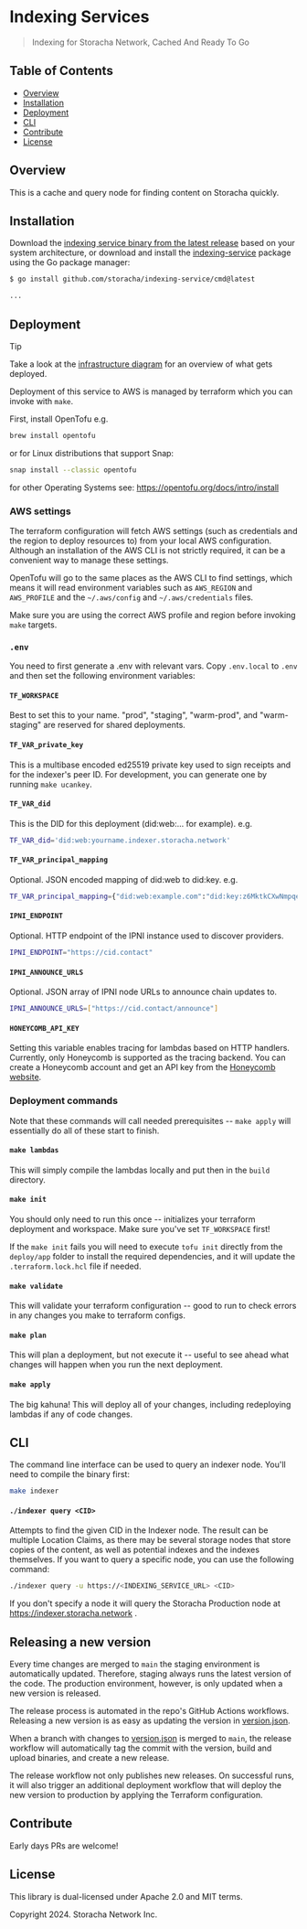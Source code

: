 # Indexing Services

> Indexing for Storacha Network, Cached And Ready To Go

## Table of Contents

- [Overview](#overview)
- [Installation](#installation)
- [Deployment](#deployment)
- [CLI](#cli)
- [Contribute](#contribute)
- [License](#license)

## Overview

This is a cache and query node for finding content on Storacha quickly.

## Installation

Download the [indexing service binary from the latest release](https://github.com/storacha/indexing-service/releases/latest) based on your system architecture, or download and install the [indexing-service](https://github.com/storacha/indexing-service) package using the Go package manager:

```bash
$ go install github.com/storacha/indexing-service/cmd@latest

...
```

## Deployment

> [!TIP]
> Take a look at the [infrastructure diagram](docs/infra.md) for an overview of what gets deployed.

Deployment of this service to AWS is managed by terraform which you can invoke with `make`.

First, install OpenTofu e.g.

```sh
brew install opentofu
```

or for Linux distributions that support Snap:

```sh
snap install --classic opentofu
```

for other Operating Systems see: https://opentofu.org/docs/intro/install

### AWS settings

The terraform configuration will fetch AWS settings (such as credentials and the region to deploy resources to) from your local AWS configuration. Although an installation of the AWS CLI is not strictly required, it can be a convenient way to manage these settings.

OpenTofu will go to the same places as the AWS CLI to find settings, which means it will read environment variables such as `AWS_REGION` and `AWS_PROFILE` and the `~/.aws/config` and `~/.aws/credentials` files.

Make sure you are using the correct AWS profile and region before invoking `make` targets.

### `.env`

You need to first generate a .env with relevant vars. Copy `.env.local` to `.env` and then set the following environment variables:

#### `TF_WORKSPACE`

Best to set this to your name. "prod", "staging", "warm-prod", and "warm-staging" are reserved for shared deployments.

#### `TF_VAR_private_key`

This is a multibase encoded ed25519 private key used to sign receipts and for the indexer's peer ID. For development, you can generate one by running `make ucankey`.

#### `TF_VAR_did`

This is the DID for this deployment (did:web:... for example). e.g.

```sh
TF_VAR_did='did:web:yourname.indexer.storacha.network'
```

#### `TF_VAR_principal_mapping`

Optional. JSON encoded mapping of did:web to did:key. e.g.

```sh
TF_VAR_principal_mapping={"did:web:example.com":"did:key:z6MktkCXwNmpqejQxYd7JHPcw7d4Srjct7sX74VLfKqsPyAw"}
```

#### `IPNI_ENDPOINT`

Optional. HTTP endpoint of the IPNI instance used to discover providers.

```sh
IPNI_ENDPOINT="https://cid.contact"
```

#### `IPNI_ANNOUNCE_URLS`

Optional. JSON array of IPNI node URLs to announce chain updates to.

```sh
IPNI_ANNOUNCE_URLS=["https://cid.contact/announce"]
```

#### `HONEYCOMB_API_KEY`

Setting this variable enables tracing for lambdas based on HTTP handlers. Currently, only Honeycomb is supported as the tracing backend. You can create a Honeycomb account and get an API key from the [Honeycomb website](https://www.honeycomb.io/).

### Deployment commands

Note that these commands will call needed prerequisites -- `make apply` will essentially do all of these start to finish.

#### `make lambdas`

This will simply compile the lambdas locally and put then in the `build` directory.

#### `make init`

You should only need to run this once -- initializes your terraform deployment and workspace. Make sure you've set `TF_WORKSPACE` first!

If the `make init` fails you will need to execute `tofu init` directly from the `deploy/app` folder to install the required dependencies, and it will update the `.terraform.lock.hcl` file if needed.

#### `make validate`

This will validate your terraform configuration -- good to run to check errors in any changes you make to terraform configs.

#### `make plan`

This will plan a deployment, but not execute it -- useful to see ahead what changes will happen when you run the next deployment.

#### `make apply`

The big kahuna! This will deploy all of your changes, including redeploying lambdas if any of code changes.

## CLI

The command line interface can be used to query an indexer node. You'll need to compile the binary first:

```sh
make indexer
```

#### `./indexer query <CID>`

Attempts to find the given CID in the Indexer node. The result can be multiple Location Claims, as there may be several storage nodes that store copies of the content, as well as potential indexes and the indexes themselves. If you want to query a specific node, you can use the following command:

```sh
./indexer query -u https://<INDEXING_SERVICE_URL> <CID>
```

If you don't specify a node it will query the Storacha Production node at https://indexer.storacha.network .

## Releasing a new version

Every time changes are merged to `main` the staging environment is automatically updated. Therefore, staging always runs the latest version of the code. The production environment, however, is only updated when a new version is released.

The release process is automated in the repo's GitHub Actions workflows. Releasing a new version is as easy as updating the version in [version.json](version.json).

When a branch with changes to [version.json](version.json) is merged to `main`, the release workflow will automatically tag the commit with the version, build and upload binaries, and create a new release.

The release workflow not only publishes new releases. On successful runs, it will also trigger an additional deployment workflow that will deploy the new version to production by applying the Terraform configuration.

## Contribute

Early days PRs are welcome!

## License

This library is dual-licensed under Apache 2.0 and MIT terms.

Copyright 2024. Storacha Network Inc.
